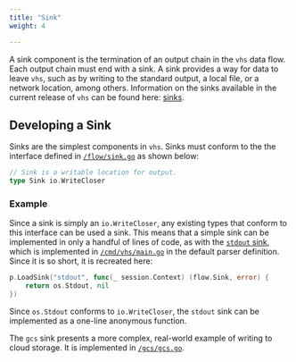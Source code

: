 ```yaml
---
title: "Sink"
weight: 4

---
```


A sink component is the termination of an output chain in the `vhs` data flow. Each output chain must end with a sink. A sink provides a way for data to leave `vhs`, such as by writing to the standard output, a local file, or a network location, among others. Information on the sinks available in the current release of `vhs` can be found here: [sinks](/vhs/reference/#sinks). 

## Developing a Sink

Sinks are the simplest components in `vhs`. Sinks must conform to the the interface defined in [`/flow/sink.go`](https://github.com/rename-this/vhs/blob/main/flow/sink.go) as shown below:

```go
// Sink is a writable location for output.
type Sink io.WriteCloser
```

### Example

Since a sink is simply an `io.WriteCloser`, any existing types that conform to this interface can be used a sink. This means that a simple sink can be implemented in only a handful of lines of code, as with the [`stdout` sink](/vhs/reference/#stdout), which is implemented in [`/cmd/vhs/main.go`](https://github.com/rename-this/vhs/blob/82fcb2cb5d73aa4d39e3e4b3b7a1c8b33b6d6bb8/cmd/vhs/main.go#L262) in the default parser definition. Since it is so short, it is recreated here:

```go
p.LoadSink("stdout", func(_ session.Context) (flow.Sink, error) {
    return os.Stdout, nil
})
```

Since `os.Stdout` conforms to `io.WriteCloser`, the `stdout` sink can be implemented as a one-line anonymous function.

The `gcs` sink presents a more complex, real-world example of writing to cloud storage. It is implemented in [`/gcs/gcs.go`](https://github.com/rename-this/vhs/blob/main/gcs/gcs.go).
